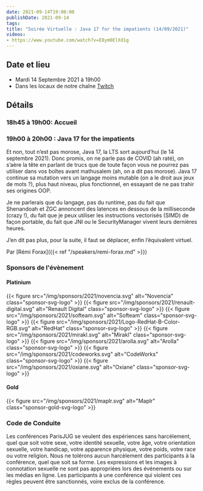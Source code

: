```yaml
---
date: 2021-09-14T19:00:00
publishDate: 2021-09-14
tags:
title: "Soirée Virtuelle : Java 17 for the impatients (14/09/2021)"
videos: 
- https://www.youtube.com/watch?v=E8ym0ElXd1g
---
```

## Date et lieu

* Mardi 14 Septembre 2021 à 19h00
* Dans les locaux de notre chaîne [Twitch](https://www.twitch.tv/parisjug)

## Détails

### 18h45 à 19h00: Accueil

### 19h00 à 20h00 : Java 17 for the impatients

Et non, tout n’est pas morose, Java 17, la LTS sort aujourd’hui (le 14 septembre 2021). Donc promis, on ne parle pas de COVID (ah raté), on s’aère la tête en parlant de trucs que de toute façon vous ne pourrez pas utiliser dans vos boîtes avant mathusalem (ah, on a dit pas morose). Java 17 continue sa mutation vers un langage moins mutable (on a le droit aux jeux de mots ?), plus haut niveau, plus fonctionnel, en essayant de ne pas trahir ses origines OOP.

Je ne parlerais que du langage, pas du runtime, pas du fait que Shenandoah et ZGC annoncent des latences en dessous de la milliseconde (crazy !), du fait que je peux utiliser les instructions vectorisés (SIMD) de façon portable, du fait que JNI ou le SecurityManager vivent leurs dernières heures.

J’en dit pas plus, pour la suite, il faut se déplacer, enfin l’équivalent virtuel.

Par [Rémi Forax]({{< ref "/speakers/remi-forax.md" >}}) 

### Sponsors de l'évènement

#### Platinium
{{< figure src="/img/sponsors/2021/novencia.svg" alt="Novencia" class="sponsor-svg-logo" >}}
{{< figure src="/img/sponsors/2021/renault-digital.svg" alt="Renault Digital" class="sponsor-svg-logo" >}}
{{< figure src="/img/sponsors/2021/softeam.svg" alt="Softeam" class="sponsor-svg-logo" >}}
{{< figure src="/img/sponsors/2021/Logo-RedHat-B-Color-RGB.svg" alt="RedHat" class="sponsor-svg-logo" >}}
{{< figure src="/img/sponsors/2021/mirakl.svg" alt="Mirakl" class="sponsor-svg-logo" >}}
{{< figure src="/img/sponsors/2021/arolla.svg" alt="Arolla" class="sponsor-svg-logo" >}}
{{< figure src="/img/sponsors/2021/codeworks.svg" alt="CodeWorks" class="sponsor-svg-logo" >}}
{{< figure src="/img/sponsors/2021/oxiane.svg" alt="Oxiane" class="sponsor-svg-logo" >}}

#### Gold
{{< figure src="/img/sponsors/2021/maplr.svg" alt="Maplr" class="sponsor-gold-svg-logo" >}}

### Code de Conduite
Les conférences ParisJUG se veulent des expériences sans harcèlement, quel que soit votre sexe, votre identité sexuelle, votre âge, votre orientation sexuelle, votre handicap, votre apparence physique, votre poids, votre race ou votre religion. Nous ne tolérons aucun harcèlement des participants à la conférence, quel que soit sa forme. Les expressions et les images à connotation sexuelle ne sont pas appropriées lors des événements ou sur les médias en ligne. Les participants à une conférence qui violent ces règles peuvent être sanctionnés, voire exclus de la conférence.